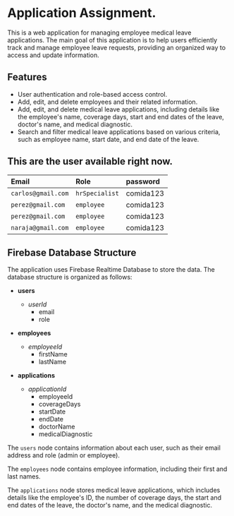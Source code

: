 # Application Assignment.

This is a web application for managing employee medical leave applications. The main goal of this application is to help users efficiently track and manage employee leave requests, providing an organized way to access and update information.

## Features

- User authentication and role-based access control.
- Add, edit, and delete employees and their related information.
- Add, edit, and delete medical leave applications, including details like the employee's name, coverage days, start and end dates of the leave, doctor's name, and medical diagnostic.
- Search and filter medical leave applications based on various criteria, such as employee name, start date, and end date of the leave.

## This are the user available right now.

| Email              | Role           | password  |
| :----------------- | :------------- | :-------- |
| `carlos@gmail.com` | `hrSpecialist` | comida123 |
| `perez@gmail.com`  | `employee`     | comida123 |
| `perez@gmail.com`  | `employee`     | comida123 |
| `naraja@gmail.com` | `employee`     | comida123 |

## Firebase Database Structure

The application uses Firebase Realtime Database to store the data. The database structure is organized as follows:

- **users**

  - _userId_
    - email
    - role

- **employees**

  - _employeeId_
    - firstName
    - lastName

- **applications**
  - _applicationId_
    - employeeId
    - coverageDays
    - startDate
    - endDate
    - doctorName
    - medicalDiagnostic

The `users` node contains information about each user, such as their email address and role (admin or employee).

The `employees` node contains employee information, including their first and last names.

The `applications` node stores medical leave applications, which includes details like the employee's ID, the number of coverage days, the start and end dates of the leave, the doctor's name, and the medical diagnostic.
